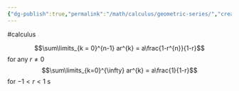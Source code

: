 ```yaml
---
{"dg-publish":true,"permalink":"/math/calculus/geometric-series/","created":"","updated":""}
---
```


#calculus 

$$\sum\limits_{k = 0}^{n-1} ar^{k} = a\frac{1-r^{n}}{1-r}$$
for any $r \neq 0$
$$\sum\limits_{k=0}^{\infty} ar^{k} = a\frac{1}{1-r}$$
for $-1 < r < 1$
s